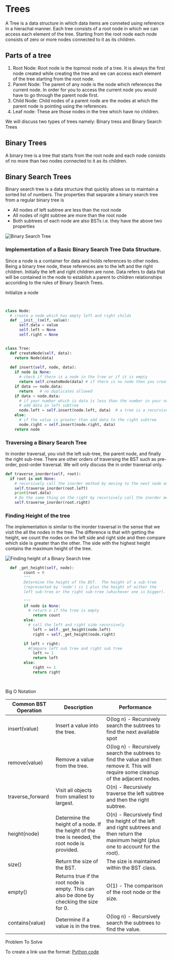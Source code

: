 # Trees

A Tree is a data structure in which data items are conneted using reference in a hierachal manner. 
Each tree consists of a root node in which we can access each element of the tree. Starting from the root node 
each node consists of zero or more nodes connected to it as its children.

## Parts of a tree
1. Root Node:
Root node is the topmost node of a tree. It is always the first node created while creating the tree
and we can access each element of the tree starting from the root node.
2. Parent Node:
The parent of any node is the node which references the current node. In order for you to access the current node
you would have to go through the parent node first.
3. Child Node:
Child nodes of a parent node are the nodes at which the parent node is pointing using the references.
4. Leaf node: 
These are those nodes in the tree which have no children.

We will discuss two types of trees namely: Binary tress and Binary Search Trees

## Binary Trees
A binary tree is a tree that starts from the root node and each node consists of no more than two nodes connected to it as
its children.

## Binary Search Trees
Binary search tree is a data structure that quickly allows us to maintain a sorted list of numbers.
The properties that separate a binary search tree from a regular binary tree is

* All nodes of left subtree are less than the root node
* All nodes of right subtree are more than the root node
* Both subtrees of each node are also BSTs i.e. they have the above two properties

![Binary Search Tree](http://www.csharpstar.com/wp-content/uploads/2015/11/BinarySearchTree_implementation_Csharp.jpg)

### Implementation of a Basic Binary Search Tree Data Structure.

Since a node is a container for data and holds references to other nodes. Being a binary tree node, these references are to the left and the right children. Initially the left and right children are none. Data refers to data that will be contained in the node to establish a parent to children relationships accoriding to the rules of Binary Search Trees.

Initialize a node
``` python


class Node:
  # create a node which has empty left and right childs
  def __init__(self, value):
      self.data = value
      self.left = None
      self.right = None


class Tree:
  def createNode(self, data):
    return Node(data)
  
  def insert(self, node, data):
    if node is None:
      # check if there is a node in the tree or if it is empty
      return self.createNode(data) # if there is no node then you create it
    if data == node.data:
      return   # no duplicates allowed
    if data < node.data:
      # if your number which is data is less than the number in your node
      # add data in left subtree
      node.left = self.insert(node.left, data)  # a tree is a recursive data structure, so you call the insert method recursively
    else:
      # if the value is greater than add data to the right subtree
      node.right = self.insert(node.right, data)
    return node
```

### Traversing a Binary Search Tree

In inorder traversal, you visit the left sub-tree, the parent node, and finally the right sub-tree. There are other orders of traversing the BST such as pre-order, post-order traversal. We will only discuss the in order traversal only. 
  ``` python
  def traverse_inorder(self, root):
    if root is not None:
      # recursively call the inorder method by moving to the next node on the left side 
      self.traverse_inorder(root.left)
      print(root.data)
      # Do the same thing on the right by recursively call the inorder method by moving to the next node on the right side 
      self.traverse_inorder(root.right)

  ```
### Finding Height of the tree

The implementation is similar to the inorder traversal in the sense that we visit the all the nodes in the tree. The difference is that with getting the height, we count the nodes on the left side and right side and then compare which side is greater than the other. The side with the highest height contains the maximum height of the tree.

![Finding height of a Binary Search tree](http://csharpexamples.com/wp-content/uploads/2019/05/binary-tree-2.png)

``` python
  def _get_height(self, node):
        count = 0
        """
        Determine the height of the BST.  The height of a sub-tree 
        (represented by 'node') is 1 plus the height of either the 
        left sub-tree or the right sub-tree (whichever one is bigger).

        """
        if node is None:
          # return o if the tree is empty
            return count
        else:
          # call the left and right side recursively
            left = self._get_height(node.left)
            right = self._get_height(node.right)

        if left > right:
          #Compare left sub tree and right sub tree
            left += 1
            return left
        else:
            right += 1
            return right

   


``` 
Big O Notation

Common BST Operation | Description | Performance
-------- | -------- | --------
insert(value) | Insert a value into the tree. | O(log n) - Recursively search the subtrees to find the next available spot
remove(value)	 | Remove a value from the tree. | 	O(log n) - Recursively search the subtrees to find the value and then remove it. This will require some cleanup of the adjacent nodes.
traverse_forward | Visit all objects from smallest to largest. | O(n) - Recursively traverse the left subtree and then the right subtree.
height(node)| Determine the height of a node. If the height of the tree is needed, the root node is provided.  | 	O(n) - Recursively find the height of the left and right subtrees and then return the maximum height (plus one to account for the root).
size()| Return the size of the BST. |  The size is maintained within the BST class.
empty()| Returns true if the root node is empty. This can also be done by checking the size for 0. |  O(1) - The comparison of the root node or the size.
contains(value) | Determine if a value is in the tree.	 |  O(log n) - Recursively search the subtrees to find the value.

Problem To Solve 


To create a link use the format: 
[Python code](trees_tutorial.py)

     


    
    
        
        
    


